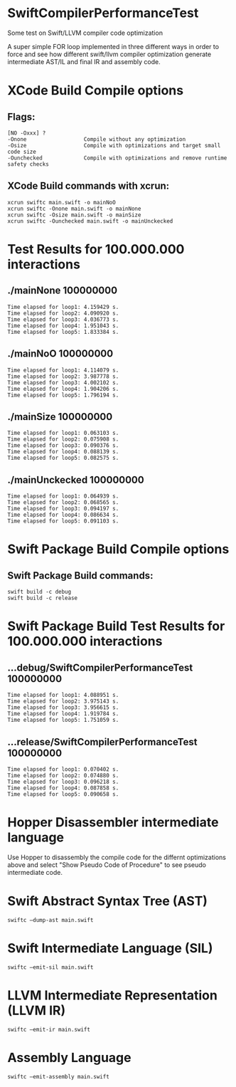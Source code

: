 # SwiftCompilerPerformanceTest
Some test on Swift/LLVM compiler code optimization

A super simple FOR loop implemented in three different ways in order to force and see how different swift/llvm compiler optimization generate intermediate AST/IL and final IR and assembly code.


# XCode Build Compile options

## Flags:
    [NO -Oxxx] ?
    -Onone                  Compile without any optimization
    -Osize                  Compile with optimizations and target small code size
    -Ounchecked             Compile with optimizations and remove runtime safety checks

## XCode Build commands with xcrun:
    xcrun swiftc main.swift -o mainNoO
    xcrun swiftc -Onone main.swift -o mainNone
    xcrun swiftc -Osize main.swift -o mainSize
    xcrun swiftc -Ounchecked main.swift -o mainUnckecked


# Test Results for 100.000.000 interactions

## ./mainNone 100000000
    Time elapsed for loop1: 4.159429 s.
    Time elapsed for loop2: 4.090920 s.
    Time elapsed for loop3: 4.036773 s.
    Time elapsed for loop4: 1.951043 s.
    Time elapsed for loop5: 1.833384 s.

## ./mainNoO 100000000
    Time elapsed for loop1: 4.114079 s.
    Time elapsed for loop2: 3.987778 s.
    Time elapsed for loop3: 4.002102 s.
    Time elapsed for loop4: 1.904206 s.
    Time elapsed for loop5: 1.796194 s.

## ./mainSize 100000000
    Time elapsed for loop1: 0.063103 s.
    Time elapsed for loop2: 0.075908 s.
    Time elapsed for loop3: 0.090376 s.
    Time elapsed for loop4: 0.088139 s.
    Time elapsed for loop5: 0.082575 s.

## ./mainUnckecked 100000000
    Time elapsed for loop1: 0.064939 s.
    Time elapsed for loop2: 0.068565 s.
    Time elapsed for loop3: 0.094197 s.
    Time elapsed for loop4: 0.086634 s.
    Time elapsed for loop5: 0.091103 s.

# Swift Package Build Compile options

## Swift Package Build commands:
    swift build -c debug
    swift build -c release


# Swift Package Build Test Results for 100.000.000 interactions

## ...debug/SwiftCompilerPerformanceTest 100000000
    Time elapsed for loop1: 4.088951 s.
    Time elapsed for loop2: 3.975143 s.
    Time elapsed for loop3: 3.956615 s.
    Time elapsed for loop4: 1.919784 s.
    Time elapsed for loop5: 1.751059 s.

## ...release/SwiftCompilerPerformanceTest 100000000
    Time elapsed for loop1: 0.070402 s.
    Time elapsed for loop2: 0.074880 s.
    Time elapsed for loop3: 0.096218 s.
    Time elapsed for loop4: 0.087858 s.
    Time elapsed for loop5: 0.090658 s.


# Hopper Disassembler intermediate language

Use Hopper to disassembly the compile code for the differnt optimizations above and select "Show Pseudo Code of Procedure" to see pseudo intermediate code.


# Swift Abstract Syntax Tree (AST)

    swiftc –dump-ast main.swift

# Swift Intermediate Language (SIL)

    swiftc –emit-sil main.swift
    
# LLVM Intermediate Representation (LLVM IR)

    swiftc –emit-ir main.swift

# Assembly Language

    swiftc –emit-assembly main.swift


